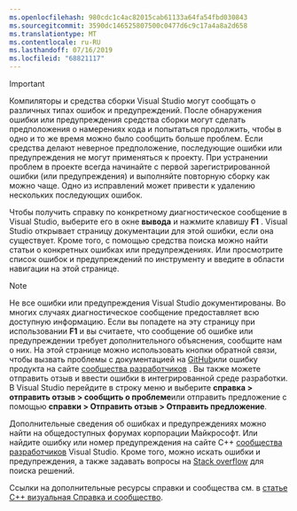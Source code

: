 ```yaml
---
ms.openlocfilehash: 980cdc1c4ac82015cab61133a64fa54fbd030843
ms.sourcegitcommit: 3590dc146525807500c0477d6c9c17a4a8a2d658
ms.translationtype: MT
ms.contentlocale: ru-RU
ms.lasthandoff: 07/16/2019
ms.locfileid: "68821117"
---
```

> [!IMPORTANT]
> Компиляторы и средства сборки Visual Studio могут сообщать о различных типах ошибок и предупреждений. После обнаружения ошибки или предупреждения средства сборки могут сделать предположения о намерениях кода и попытаться продолжить, чтобы в одно и то же время можно было сообщить больше проблем. Если средства делают неверное предположение, последующие ошибки или предупреждения не могут применяться к проекту. При устранении проблем в проекте всегда начинайте с первой зарегистрированной ошибки (или предупреждения) и выполняйте повторную сборку как можно чаще. Одно из исправлений может привести к удалению нескольких последующих ошибок.

Чтобы получить справку по конкретному диагностическое сообщение в Visual Studio, выберите его в окне **вывода** и нажмите клавишу **F1** . Visual Studio открывает страницу документации для этой ошибки, если она существует. Кроме того, с помощью средства поиска можно найти статьи о конкретных ошибках или предупреждениях. Или просмотрите список ошибок и предупреждений по инструменту и введите в области навигации на этой странице.

> [!NOTE]
> Не все ошибки или предупреждения Visual Studio документированы. Во многих случаях диагностическое сообщение предоставляет всю доступную информацию. Если вы попадете на эту страницу при использовании **F1** и вы считаете, что сообщение об ошибке или предупреждении требует дополнительного объяснения, сообщите нам о них. На этой странице можно использовать кнопки обратной связи, чтобы вызвать проблемы с документацией на [GitHub](https://github.com/MicrosoftDocs/cpp-docs/issues)или ошибку продукта на сайте [сообщества разработчиков](https://developercommunity.visualstudio.com/spaces/8/index.html) . Вы также можете отправить отзыв и ввести ошибки в интегрированной среде разработки. В Visual Studio перейдите в строку меню и выберите **справка > отправить отзыв > сообщить о проблеме**или отправить предложение с помощью **справки > Отправить отзыв > Отправить предложение**.

Дополнительные сведения об ошибках и предупреждениях можно найти на общедоступных форумах корпорации Майкрософт. Или найдите ошибку или номер предупреждения на сайте C++ [сообщества разработчиков](https://developercommunity.visualstudio.com/spaces/8/index.html) Visual Studio. Кроме того, можно искать ошибки и предупреждения, а также задавать вопросы на [Stack overflow](https://stackoverflow.com/) для поиска решений.

Ссылки на дополнительные ресурсы справки и сообщества см. в [статье C++ визуальная Справка и сообщество](../../overview/visual-cpp-help-and-community.md).
